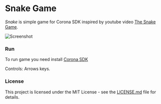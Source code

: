 # Snake Game
*Snake* is simple game for Corona SDK inspired by youtube video [The Snake Game](https://www.youtube.com/watch?v=AaGK-fj-BAM).

![Screenshot](https://i.imgur.com/CNLqZYb.gif)

### Run

To run game you need install [Corona SDK](https://portal.coronalabs.com) 

Controls: Arrows keys. 

### License

This project is licensed under the MIT License - see the [LICENSE.md](https://github.com/ldurniat/Asteroids/blob/master/LICENSE) file for details.


